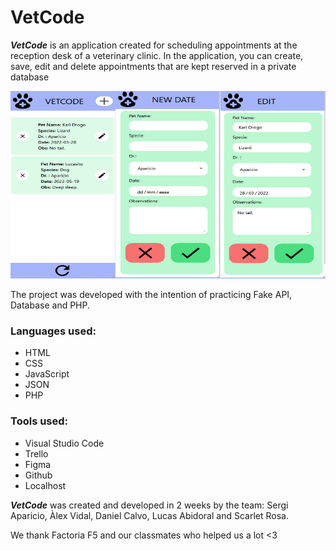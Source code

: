 # VetCode

***VetCode*** is an application created for scheduling appointments at the reception desk of a veterinary clinic.
In the application, you can create, save, edit and delete appointments that are kept reserved in a private database

<p align="center">
<img src="https://github.com/Lucasbcn/VetCode/blob/main/public/IMGSRC/Captura%20de%20pantalla%20de%202022-03-25%2010-30-50.png" alt="HomePage" width="600" height="300">
</p>

The project was developed with the intention of practicing Fake API, Database and PHP.

### Languages used:
 - HTML
 - CSS
 - JavaScript
 - JSON
 - PHP
 
 ### Tools used:
 - Visual Studio Code
 - Trello
 - Figma
 - Github
 - Localhost

***VetCode*** was created and developed in 2 weeks by the team:
Sergi Aparicio, Àlex Vidal, Daniel Calvo, Lucas Abidoral and Scarlet Rosa.

We thank Factoria F5 and our classmates who helped us a lot <3
